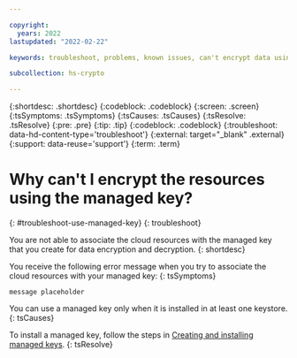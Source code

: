 ```yaml
---

copyright:
  years: 2022
lastupdated: "2022-02-22"

keywords: troubleshoot, problems, known issues, can't encrypt data using managed keys

subcollection: hs-crypto

---
```


{:shortdesc: .shortdesc}
{:codeblock: .codeblock}
{:screen: .screen}
{:tsSymptoms: .tsSymptoms}
{:tsCauses: .tsCauses}
{:tsResolve: .tsResolve}
{:pre: .pre}
{:tip: .tip}
{:codeblock: .codeblock}
{:troubleshoot: data-hd-content-type='troubleshoot'}
{:external: target="_blank" .external}
{:support: data-reuse='support'}
{:term: .term}

# Why can't I encrypt the resources using the managed key?
{: #troubleshoot-use-managed-key}
{: troubleshoot}

You are not able to associate the cloud resources with the managed key that you create for data encryption and decryption.
{: shortdesc}

You receive the following error message when you try to associate the cloud resources with your managed key:
{: tsSymptoms}

```
message placeholder
```

You can use a managed key only when it is installed in at least one keystore.
{: tsCauses}

To install a managed key, follow the steps in [Creating and installing managed keys](/docs/hs-crypto?topic=hs-crypto-create-managed-keys).
{: tsResolve}
